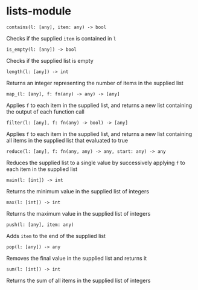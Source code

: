 # lists-module

`contains(l: [any], item: any) -> bool`

Checks if the supplied `item` is contained in `l`

`is_empty(l: [any]) -> bool`

Checks if the supplied list is empty

`length(l: [any]) -> int`

Returns an integer representing the number of items in the supplied list

`map_(l: [any], f: fn(any) -> any) -> [any]`

Applies `f` to each item in the supplied list, and returns a new list containing the output of each function call

`filter(l: [any], f: fn(any) -> bool) -> [any]`

Applies `f` to each item in the supplied list, and returns a new list containing all items in the supplied list that
evaluated to true

`reduce(l: [any], f: fn(any, any) -> any, start: any) -> any`

Reduces the supplied list to a single value by successively applying `f` to each item in the supplied list

`main(l: [int]) -> int`

Returns the minimum value in the supplied list of integers

`max(l: [int]) -> int`

Returns the maximum value in the supplied list of integers

`push(l: [any], item: any)`

Adds `item` to the end of the supplied list

`pop(l: [any]) -> any`

Removes the final value in the supplied list and returns it

`sum(l: [int]) -> int`

Returns the sum of all items in the supplied list of integers